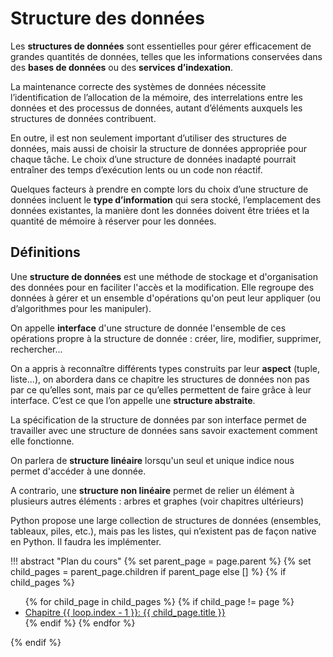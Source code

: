 # Structure des données

Les **structures de données** sont essentielles pour gérer efficacement de grandes quantités de données, telles que les informations conservées dans des **bases de données** ou des **services d’indexation**. 

La maintenance correcte des systèmes de données nécessite l’identification de l’allocation de la mémoire, des interrelations entre les données et des processus de données, autant d’éléments auxquels les structures de données contribuent.

En outre, il est non seulement important d’utiliser des structures de données, mais aussi de choisir la structure de données appropriée pour chaque tâche. Le choix d’une structure de données inadapté pourrait entraîner des temps d’exécution lents ou un code non réactif. 

Quelques facteurs à prendre en compte lors du choix d’une structure de données incluent le **type d’information** qui sera stocké, l’emplacement des données existantes, la manière dont les données doivent être triées et la quantité de mémoire à réserver pour les données.

## Définitions

Une **structure de données** est une méthode de stockage et d'organisation des données pour en faciliter l'accès et la modification. Elle regroupe des données à gérer et un ensemble d'opérations qu'on peut leur appliquer (ou d’algorithmes pour les manipuler). 

On appelle **interface** d'une structure de donnée l'ensemble de ces opérations propre à la structure de donnée : créer, lire, modifier, supprimer, rechercher...

On a appris à reconnaître différents types construits par leur **aspect** (tuple, liste...), on abordera dans ce chapitre les structures de données non pas par ce qu’elles sont, mais par ce qu’elles permettent de faire grâce à leur interface. C’est ce que l’on appelle une **structure abstraite**.

La spécification de la structure de données par son interface permet de travailler avec une structure de données sans savoir exactement comment elle fonctionne. 

On parlera de **structure linéaire** lorsqu'un seul et unique indice nous permet d'accéder à une donnée. 

A contrario, une **structure non linéaire** permet de relier un élément à plusieurs autres éléments : arbres et graphes (voir chapitres ultérieurs)

Python propose une large collection de structures de données (ensembles, tableaux, piles, etc.), mais pas les listes, qui n’existent pas de façon native en Python. Il faudra les implémenter.

!!! abstract "Plan du cours"
    {% set parent_page = page.parent %}
    {% set child_pages = parent_page.children if parent_page else [] %}
    {% if child_pages %}
    <div class="toc">
    <ul>
    {% for child_page in child_pages %}
    {% if child_page != page %}
    <li><a href="/{{ child_page.url }}">Chapitre {{ loop.index - 1 }}: {{ child_page.title }}</a></li>
    {% endif %}
    {% endfor %}
    </ul>
    </div>
    {% endif %}